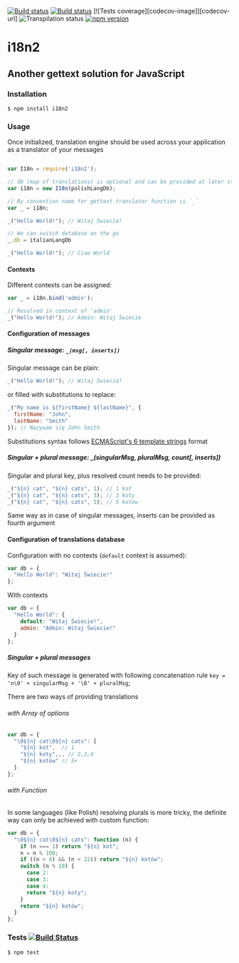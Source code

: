 [![Build status][circleci-image]][circleci-url]
[![Build status][appveyor-image]][appveyor-url]
[![Tests coverage][codecov-image]][codecov-url]
![Transpilation status][transpilation-image]
[![npm version][npm-image]][npm-url]

# i18n2

## Another gettext solution for JavaScript
### Installation

	$ npm install i18n2

### Usage

Once initialized, translation engine should be used across your application as a translator of your messages

```javascript

var I18n = require('i18n2');

// db (map of translations) is optional and can be provided at later step
var i18n = new I18n(polishLangDb);

// By convention name for gettext translator function is `_`
var _ = i18n;

_("Hello World!"); // Witaj Świecie!

// We can switch database on the go
_.db = italianLangDb

_("Hello World!"); // Ciao World

```

#### Contexts

Different contexts can be assigned:

```javascript
var _ = i18n.bind('admin');

// Resolved in context of 'admin'
_("Hello World!"); // Admin: Witaj Świecie

```

#### Configuration of messages

##### Singular message: `_(msg[, inserts])`

Singular message can be plain:

```javascript
_("Hello World!"); // Witaj Świecie!
```

or filled with substitutions to replace:

```javascript
_("My name is ${firstName} ${lastName}", {
  firstName: "John",
  lastName: "Smith"
}); // Nazywam się John Smith
```

Substitutions syntax follows [ECMAScript's 6 template strings](http://www.2ality.com/2011/09/quasi-literals.html) format

##### Singular + plural message: _(singularMsg, pluralMsg, count[, inserts])

Singular and plural key, plus resolved count needs to be provided:

```javascript
_("${n} cat", "${n} cats", 1); // 1 kot
_("${n} cat", "${n} cats", 3); // 3 koty
_("${n} cat", "${n} cats", 5); // 5 kotów
```
Same way as in case of singular messages, inserts can be provided as fourth argument

#### Configuration of translations database

Configuration with no contexts (`default` context is assumed):

```javascript
var db = {
  "Hello World": "Witaj Świecie!"
};
```

With contexts


```javascript
var db = {
  "Hello World": {
    default: "Witaj Świecie!",
    admin: "Admin: Witaj Świecie!"
  }
};
```

##### Singular + plural messages

Key of such message is generated with following concatenation rule `key = 'n\0' + singularMsg + '\0' + pluralMsg`;

There are two ways of providing translations

###### with Array of options

```javascript
var db = {
  "\0${n} cat\0${n} cats": [
    "${n} kot",  // 1
    "${n} koty",,, // 2,3,4
    "${n} kotów" // 5+
  ]
};
```

###### with Function

In some languages (like Polish) resolving plurals is more tricky, the definite way can only be achieved with custom function:

```javascript
var db = {
  "\0${n} cat\0${n} cats": function (n) {
    if (n === 1) return "${n} kot";
    n = n % 100;
    if ((n > 4) && (n < 22)) return "${n} kotów";
    switch (n % 10) {
      case 2:
      case 3:
      case 4:
      return "${n} koty";
    }
    return "${n} kotów";
  }
};
```

### Tests [![Build Status](https://travis-ci.org/medikoo/i18n2.svg)](https://travis-ci.org/medikoo/i18n2)

	$ npm test

[circleci-image]: https://img.shields.io/circleci/project/github/medikoo/i18n2.svg
[circleci-url]: https://circleci.com/gh/medikoo/i18n2
[appveyor-image]: https://img.shields.io/appveyor/ci/medikoo/i18n2.svg
[appveyor-url]: https://ci.appveyor.com/project/medikoo/i18n2
[transpilation-image]: https://img.shields.io/badge/transpilation-free-brightgreen.svg
[npm-image]: https://img.shields.io/npm/v/i18n2.svg
[npm-url]: https://www.npmjs.com/package/i18n2
